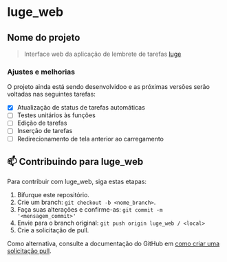 # luge_web

## Nome do projeto

> Interface web da aplicação de lembrete de tarefas [luge](https://github.com/Gabriel-Lucena/luge.git)

### Ajustes e melhorias

O projeto ainda está sendo desenvolvidoo e as próximas versões serão voltadas nas seguintes tarefas:

- [x] Atualização de status de tarefas automáticas
- [ ] Testes unitários às funções
- [ ] Edição de tarefas
- [ ] Inserção de tarefas
- [ ] Redirecionamento de tela anterior ao carregamento

## 📫 Contribuindo para luge_web

Para contribuir com luge_web, siga estas etapas:

1. Bifurque este repositório.
2. Crie um branch: `git checkout -b <nome_branch>`.
3. Faça suas alterações e confirme-as: `git commit -m '<mensagem_commit>'`
4. Envie para o branch original: `git push origin luge_web / <local>`
5. Crie a solicitação de pull.

Como alternativa, consulte a documentação do GitHub em [como criar uma solicitação pull](https://help.github.com/en/github/collaborating-with-issues-and-pull-requests/creating-a-pull-request).
